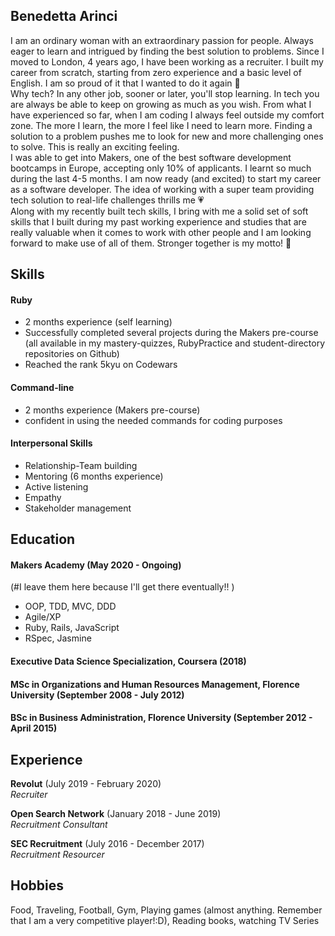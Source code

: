 ## Benedetta Arinci

I am an ordinary woman with an extraordinary passion for people. Always eager to learn and intrigued by finding the best solution to problems.
Since I moved to London, 4 years ago, I have been working as a recruiter. I built my career from scratch, starting from zero experience and a basic level of English. I am so proud of it that I wanted to do it again 💪<br>
Why tech? In any other job, sooner or later, you'll stop learning. In tech you are always be able to keep on growing as much as you wish.
From what I have experienced so far, when I am coding I always feel outside my comfort zone. The more I learn, the more I feel like I need to learn more. Finding a solution to a problem pushes me to look for new and more challenging ones to solve. This is really an exciting feeling.<br>
I was able to get into Makers, one of the best software development bootcamps in Europe, accepting only 10% of applicants. I learnt so much during the last 4-5 months. I am now ready (and excited) to start my career as a software developer. The idea of working with a super team providing tech solution to real-life challenges thrills me 💗 <br> 
Along with my recently built tech skills, I bring with me a solid set of soft skills that I built during my past working experience and studies that are really valuable when it comes to work with other people and I am looking forward to make use of all of them. Stronger together is my motto! 🙌


## Skills

#### Ruby
- 2 months experience (self learning)
- Successfully completed several projects during the Makers pre-course (all available in my mastery-quizzes, RubyPractice and student-directory repositories on Github)
- Reached the rank 5kyu on Codewars

#### Command-line
- 2 months experience (Makers pre-course)
- confident in using the needed commands for coding purposes

#### Interpersonal Skills
- Relationship-Team building
- Mentoring (6 months experience)
- Active listening
- Empathy
- Stakeholder management


## Education

#### Makers Academy (May 2020 - Ongoing)
(#I leave them here because I'll get there eventually!! )
- OOP, TDD, MVC, DDD
- Agile/XP
- Ruby, Rails, JavaScript
- RSpec, Jasmine

#### Executive Data Science Specialization, Coursera (2018)

#### MSc in Organizations and Human Resources Management, Florence University (September 2008 - July 2012)

#### BSc in Business Administration, Florence University (September 2012 - April 2015)


## Experience

**Revolut** (July 2019 - February 2020)    
*Recruiter*  

**Open Search Network** (January 2018 - June 2019)   
*Recruitment Consultant*  

**SEC Recruitment** (July 2016 - December 2017)    
*Recruitment Resourcer*  

## Hobbies

Food, Traveling, Football, Gym, Playing games (almost anything. Remember that I am a very competitive player!:D), Reading books, watching TV Series
